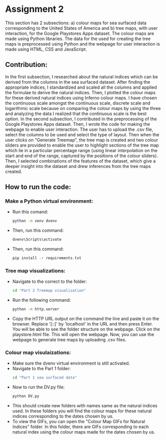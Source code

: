 # Assignment 2
This section has 2 subsections: a) colour maps for sea surfaced data corresponding to the United States of America and b) tree maps, with user interaction, for the Google Playstores Apps dataset. The colour maps are made using Python libraries. The data for the used for creating the tree maps is preprocessed using Python and the webpage for user interaction is made using HTML, CSS and JavaScript.

## Contribution:
In the first subsection, I researched about the natural indices which can be derived from the columns in the sea surfaced dataset. After finding the appropriate indices, I standardized and scaled all the columns and applied the formulae to derive the natural indices. Then, I plotted the colour maps for these derived natural indices using Inferno colour maps. I have chosen the continuous scale amongst the continuous scale, discrete scale and logarithmic scale because on comparing the colour maps by using the three and analyzing the data I realized that the continuous scale is the best option. In the second subsection, I contributed in the preprocessing of the Google Playstores Apps dataset. Then, I wrote the code for making the webpage to enable user interaction. The user has to upload the .csv file, select the columns to be used and select the type of layout. Then when the user clicks on "Generate Treemap", the tree map is created and two colour sliders are provided to enable the user to highlight sections of the tree map which lie in a particular percentage range (using linear interpolation on the start and end of the range, captured by the positions of the colour sliders). Then, I selected combinations of the features of the dataset, which give a deeper insight into the dataset and drew inferences from the tree maps created.

## How to run the code:
### Make a Python virtual environment:
- Run this comand:
  ```bash
  python -m venv dvenv
  ```
- Then, run this command:
  ```bash
  dvenv\Scripts\activate
  ```
- Then, run this command:
  ```bash
  pip install -r requirements.txt
  ```
### Tree map visualizations:
- Navigate to the correct to the folder:
  ```bash
  cd "Part 2 Treemap visualization"
  ```
- Run the following command:
  ```bash
  python -m http.server
  ```
- Copy the HTTP URL output on the command the line and paste it on the browser. Replace '[::]' by 'localhost' in the URL and then press Enter. You will be able to see the folder structure on the webpage. Click on the playstore.html file. This will open the webpage. Now, you can use the webpage to generate tree maps by uploading .csv files.
### Colour map visulaizations:
- Make sure the dvenv virtual environment is still activated.
- Navigate to the Part 1 folder:
  ```bash
  cd "Part 1 sea surfaced data"
  ```
- Now to run the DV.py file:
  ```bash
  python DV.py
  ```
- This should create new folders with names same as the natural indices used. In these folders you will find the colour maps for these natural indices corresponding to the dates chosen by us.
- To view the GIFs, you can open the "Colour Map GIFs for Natural Indices" folder. In this folder, there are GIFs corresponding to each natural index using the colour maps made for the dates chosen by us.